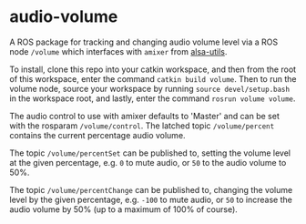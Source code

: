 # audio-volume
A ROS package for tracking and changing audio volume level via a ROS node `/volume` which interfaces with `amixer` from [alsa-utils](https://github.com/alsa-project/alsa-utils).

To install, clone this repo into your catkin workspace, and then from the root of this workspace, enter the command `catkin build volume`. Then to run the volume node, source your workspace by running `source devel/setup.bash` in the workspace root, and lastly, enter the command `rosrun volume volume`.

The audio control to use with amixer defaults to 'Master' and can be set with the rosparam `/volume/control`.
The latched topic `/volume/percent` contains the current percentage audio volume.

The topic `/volume/percentSet` can be published to, setting the volume level at the given percentage, e.g. `0` to mute audio, or `50` to the audio volume to 50%.

The topic `/volume/percentChange` can be published to, changing the volume level by the given percentage, e.g. `-100` to mute audio, or `50` to increase the audio volume by 50% (up to a maximum of 100% of course).
